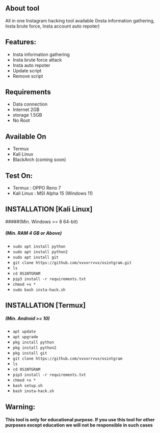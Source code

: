## About tool
All in one Instagram hacking tool available (Insta information gathering, Insta brute force, Insta account auto repoter)

## Features:

- Insta information gathering
- Insta brute force attack
- Insta auto repoter
- Update script
- Remove script

## Requirements
- Data connection
- Internet 2GB
- storage 1.5GB
- No Root

## Available On
- Termux
- Kali Linux
- BlackArch (coming soon)

## Test On:
- Termux : OPPO Reno 7 
- Kali Linux : MSI Alpha 15 (Windows 11)

## INSTALLATION [Kali Linux] 
#####(Min. Windows >= 8 64-bit)
##### (Min. RAM 4 GB or Above) 

* `sudo apt install python`
* `sudo apt install python2`
* `sudo apt install git`
* `git clone https://github.com/vvxxrrvvx/osintgram.git`
* `ls`
* `cd 0S1NTGRAM`
* `pip3 install -r requirements.txt`
* `chmod +x *`
* `sudo bash insta-hack.sh`

## INSTALLATION [Termux]
##### (Min. Android >= 10)

* `apt update`
* `apt upgrade`
* `pkg install python`
* `pkg install python2`
* `pkg install git`
* `git clone https://github.com/vvxxrrvvx/osintgram`
* `ls`
* `cd 0S1NTGRAM`
* `pip3 install -r requirements.txt`
* `chmod +x *`
* `bash setup.sh`
* `bash insta-hack.sh`

## Warning:
#### This tool is only for educational purpose. If you use this tool for other purposes except education we will not be responsible in such cases

